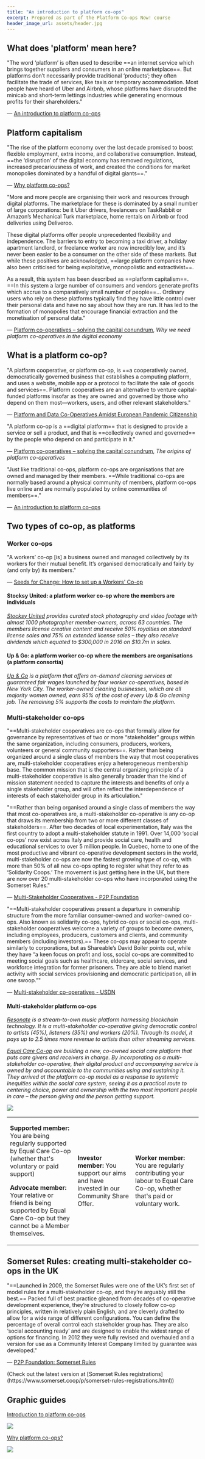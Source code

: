 ```yaml
---
title: "An introduction to platform co-ops"
excerpt: Prepared as part of the Platform Co-ops Now! course
header_image_url: assets/header.jpg
---
```


## What does 'platform' mean here?

"The word ‘platform’ is often used to describe ==an internet service which brings together suppliers and consumers in an online marketplace==. But platforms don’t necessarily provide traditional ‘products’; they often facilitate the trade of services, like taxis or temporary accommodation. Most people have heard of Uber and Airbnb, whose platforms have disrupted the minicab and short-term lettings industries while generating enormous profits for their shareholders."

<p class="attribution">
— <a href="https://open.coop/2016/12/02/introduction-platform-co-ops/">An introduction to platform co-ops</a> </p>

## Platform capitalism

"The rise of the platform economy over the last decade promised to boost flexible employment, extra income, and collaborative consumption. Instead, ==the ‘disruption’ of the digital economy has removed regulations, increased precariousness of work, and created the conditions for market monopolies dominated by a handful of digital giants==."

<p class="attribution">
— <a href="https://www.uk.coop/start-new-co-op/support/start-platform-co-op/why-platform-co-ops">Why platform co-ops?</a></p>

"More and more people are organising their work and resources through digital platforms. The marketplace for these is dominated by a small number of large corporations: be it Uber drivers, freelancers on TaskRabbit or Amazon’s Mechanical Turk marketplace, home rentals on Airbnb or food deliveries using Deliveroo.

These digital platforms offer people unprecedented flexibility and independence. The barriers to entry to becoming a taxi driver, a holiday apartment landlord, or freelance worker are now incredibly low, and it’s never been easier to be a consumer on the other side of these markets. But while these positives are acknowledged, ==large platform companies have also been criticised for being exploitative, monopolistic and extractivist==.

As a result, this system has been described as ==platform capitalism==. ==In this system a large number of consumers and vendors generate profits which accrue to a comparatively small number of people==… Ordinary users who rely on these platforms typically find they have little control over their personal data and have no say about how they are run. It has led to the formation of monopolies that encourage financial extraction and the monetisation of personal data."

<p class="attribution">
— <a href="https://media.nesta.org.uk/documents/Nesta_Platform_Report_FINAL-WEB_b1qZGj7.pdf">Platform co-operatives – solving the capital conundrum</a>, <em>Why we need platform co-operatives in the digital economy</em></p>

## What is a platform co-op?

"A platform cooperative, or platform co-op, is ==a cooperatively owned, democratically governed business that establishes a computing platform, and uses a website, mobile app or a protocol to facilitate the sale of goods and services==. Platform cooperatives are an alternative to venture capital-funded platforms insofar as they are owned and governed by those who depend on them most—workers, users, and other relevant stakeholders."

<p class="attribution">
— <a href="https://www.mdpi.com/2071-1050/12/20/8309">Platform and Data Co-Operatives Amidst European Pandemic Citizenship</a></p>

"A platform co-op is a ==digital platform== that is designed to provide a service or sell a product, and that is ==collectively owned and governed== by the people who depend on and participate in it."

<p class="attribution">
— <a href="https://media.nesta.org.uk/documents/Nesta_Platform_Report_FINAL-WEB_b1qZGj7.pdf">Platform co-operatives – solving the capital conundrum</a>, <em>The origins of platform co-operatives</em></p>

"Just like traditional co-ops, platform co-ops are organisations that are owned and managed by their members. ==While traditional co-ops are normally based around a physical community of members, platform co-ops live online and are normally populated by online communities of members==."

<p class="attribution">
— <a href="https://open.coop/2016/12/02/introduction-platform-co-ops/">An introduction to platform co-ops</a> </p>

## Two types of co-op, as platforms

### Worker co-ops

"A workers’ co-op [is] a business owned and managed collectively by its workers for their mutual benefit. It’s organised democratically and fairly by (and only by) its members."

<p class="attribution">
— <a href="https://www.seedsforchange.org.uk/workersco-ops.pdf">Seeds for Change: How to set up a Workers' Co-op</a></p>

#### Stocksy United: a platform worker co-op where the members are individuals

_[Stocksy United](https://www.stocksy.com/) provides curated stock photography and video footage with almost 1000 photographer member-owners, across 63 countries. The members license creative content and receive 50% royalties on standard license sales and 75% on extended license sales – they also receive dividends which equated to $300,000 in 2016 on $10.7m in sales._

#### Up & Go: a platform worker co-op where the members are organisations (a platform consortia)

_[Up & Go](https://www.upandgo.coop/) is a platform that offers on-demand cleaning services at guaranteed fair wages launched by four worker co-operatives, based in New York City. The worker-owned cleaning businesses, which are all majority women owned, earn 95% of the cost of every Up & Go cleaning job. The remaining 5% supports the costs to maintain the platform._

### Multi-stakeholder co-ops

"==Multi-stakeholder cooperatives are co-ops that formally allow for governance by representatives of two or more “stakeholder” groups within the same organization, including consumers, producers, workers, volunteers or general community supporters==. Rather than being organized around a single class of members the way that most cooperatives are, multi-stakeholder cooperatives enjoy a heterogeneous membership base. The common mission that is the central organizing principle of a multi-stakeholder cooperative is also generally broader than the kind of mission statement needed to capture the interests and benefits of only a single stakeholder group, and will often reflect the interdependence of interests of each stakeholder group in its articulation."

"==Rather than being organised around a single class of members the way that most co-operatives are, a multi-stakeholder co-operative is any co-op that draws its membership from two or more different classes of stakeholders==. After two decades of local experimentation, Italy was the first country to adopt a multi-stakeholder statute in 1991. Over 14,000 ‘social co-ops’ now exist across Italy and provide social care, health and educational services to over 5 million people. In Quebec, home to one of the most productive and vibrant co-operative development sectors in the world, multi-stakeholder co-ops are now the fastest growing type of co-op, with more than 50% of all new co-ops opting to register what they refer to as ‘Solidarity Coops.’ The movement is just getting here in the UK, but there are now over 20 multi-stakeholder co-ops who have incorporated using the Somerset Rules."

<p class="attribution">
— <a href="https://wiki.p2pfoundation.net/Multi-Stakeholder_Cooperatives">Multi-Stakeholder Cooperatives - P2P Foundation</a></p>

"==Multi-stakeholder cooperatives present a departure in ownership structure from the more familiar consumer-owned and worker-owned co-ops. Also known as solidarity co-ops, hybrid co-ops or social co-ops, multi-stakeholder cooperatives welcome a variety of groups to become owners, including employees, producers, customers and clients, and community members (including investors).== These co-ops may appear to operate similarly to corporations, but as Shareable’s David Boiler points out, while they have “a keen focus on profit and loss, social co-ops are committed to meeting social goals such as healthcare, eldercare, social services, and workforce integration for former prisoners. They are able to blend market activity with social services provisioning and democratic participation, all in one swoop.”"

<p class="attribution">
— <a href="https://sustainableconsumption.usdn.org/initiatives-list/multi-stakeholder-cooperatives">Multi-stakeholder co-operatives - USDN</a></p>

#### Multi-stakeholder platform co-ops

_[Resonate](https://resonate.is/) is a stream-to-own music platform harnessing blockchain technology. It is a multi-stakeholder co-operative giving democratic control to artists (45%), listeners (35%) and workers (20%). Through its model, it pays up to 2.5 times more revenue to artists than other streaming services._

_[Equal Care Co-op](https://equalcare.coop/) are building a new, co-owned social care platform that puts care givers and receivers in charge. By incorporating as a multi-stakeholder co-operative, their digital product and accompanying service is owned by and accountable to the communities using and sustaining it. They arrived at the platform co-op model as a response to systemic inequities within the social care system, seeing it as a practical route to centering choice, power and ownership with the two most important people in care – the person giving and the person getting support._

![](assets/equal-care.jpg)

<table class="table table-bordered text-sm">
  <tr>
   <td>
     <p>
    <strong>Supported member:</strong> You are being regularly supported by Equal Care Co-op (whether that's voluntary or paid support)</p>
<p>
  <strong>Advocate member:</strong> Your relative or friend is being supported by Equal Care Co-op but they cannot be a Member themselves.</p>
   </td>
   <td><p>    
     <strong>Investor member: </strong>You support our aims and have invested in our Community Share Offer.</p>
   </td>
   <td><p>
     <strong>Worker member: </strong>You are regularly contributing your labour to Equal Care Co-op, whether that's paid or voluntary work.</p>
   </td>
  </tr>
</table>

## Somerset Rules: creating multi-stakeholder co-ops in the UK

"==Launched in 2009, the Somerset Rules were one of the UK’s first set of model rules for a multi-stakeholder co-op, and they’re arguably still the best.== Packed full of best practice gleaned from decades of co-operative development experience, they’re structured to closely follow co-op principles, written in relatively plain English, and are cleverly drafted to allow for a wide range of different configurations. You can define the percentage of overall control each stakeholder group has. They are also ‘social accounting ready’ and are designed to enable the widest range of options for financing. In 2012 they were fully revised and overhauled and a version for use as a Community Interest Company limited by guarantee was developed."

<p class="attribution">
— <a href="https://wiki.p2pfoundation.net/Somerset_Rules">P2P Foundation: Somerset Rules</a></p>
(Check out the latest version at [Somerset Rules registrations](https://www.somerset.coop/p/somerset-rules-registrations.html))

## Graphic guides

[Introduction to platform co-ops](https://ia601506.us.archive.org/16/items/platform-cooperativism_graphic-individual-letter-size-pages/platform-cooperativism_graphic-individual-letter-size-pages.pdf)

[![](assets/intro.jpg)](https://ia601506.us.archive.org/16/items/platform-cooperativism_graphic-individual-letter-size-pages/platform-cooperativism_graphic-individual-letter-size-pages.pdf)

[Why platform co-ops?](https://www.uk.coop/start-new-co-op/support/start-platform-co-op/why-platform-co-ops)

[![](assets/unfound.png)](https://www.uk.coop/start-new-co-op/support/start-platform-co-op/why-platform-co-ops)
